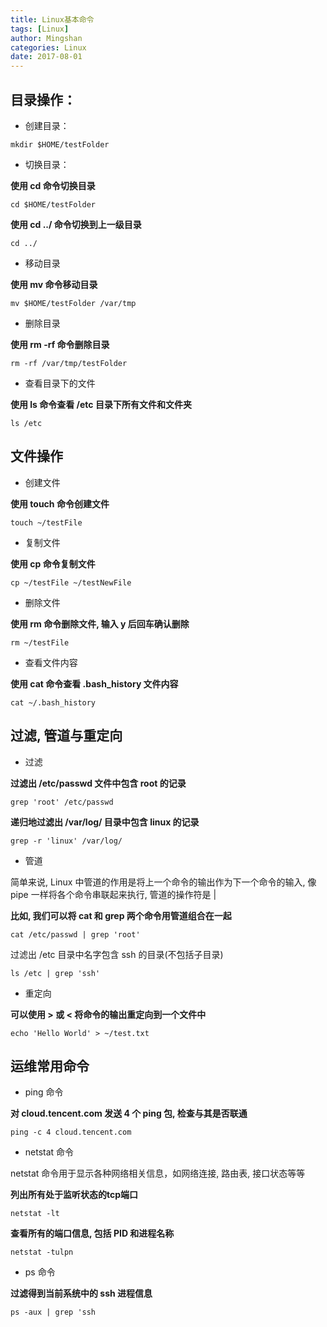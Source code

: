 ```yaml
---
title: Linux基本命令
tags: [Linux]
author: Mingshan
categories: Linux
date: 2017-08-01
---
```

## 目录操作：

- 创建目录：


```
mkdir $HOME/testFolder
```


- 切换目录：

**使用 cd 命令切换目录**


```
cd $HOME/testFolder
```


**使用 cd ../ 命令切换到上一级目录**


```
cd ../
```


- 移动目录

**使用 mv 命令移动目录**


```
mv $HOME/testFolder /var/tmp
```


- 删除目录

**使用 rm -rf 命令删除目录**


```
rm -rf /var/tmp/testFolder
```


- 查看目录下的文件

**使用 ls 命令查看 /etc
 目录下所有文件和文件夹**


```
ls /etc
```
<!-- more -->
## 文件操作

- 创建文件

**使用 touch 命令创建文件**

```
touch ~/testFile
```

- 复制文件

**使用 cp 命令复制文件**

```
cp ~/testFile ~/testNewFile
```
- 删除文件

**使用 rm 命令删除文件, 输入 y 后回车确认删除**

```
rm ~/testFile
```
- 查看文件内容

**使用 cat 命令查看 .bash_history 文件内容**

```
cat ~/.bash_history
```
## 过滤, 管道与重定向

- 过滤

**过滤出 /etc/passwd 文件中包含 root 的记录**

```
grep 'root' /etc/passwd
```

**递归地过滤出 /var/log/ 目录中包含 linux 的记录**


```
grep -r 'linux' /var/log/
```

- 管道

简单来说, Linux 中管道的作用是将上一个命令的输出作为下一个命令的输入, 像 pipe 一样将各个命令串联起来执行, 管道的操作符是 |

**比如, 我们可以将 cat 和 grep 两个命令用管道组合在一起**


```
cat /etc/passwd | grep 'root'
```

过滤出 /etc 目录中名字包含 ssh 的目录(不包括子目录)


```
ls /etc | grep 'ssh'
```
- 重定向

**可以使用 > 或 < 将命令的输出重定向到一个文件中**


```
echo 'Hello World' > ~/test.txt
```
## 运维常用命令

- ping 命令

**对 cloud.tencent.com 发送 4 个 ping 包, 检查与其是否联通**


```
ping -c 4 cloud.tencent.com
```
- netstat 命令

netstat 命令用于显示各种网络相关信息，如网络连接, 路由表, 接口状态等等

**列出所有处于监听状态的tcp端口**


```
netstat -lt
```

**查看所有的端口信息, 包括 PID 和进程名称**


```
netstat -tulpn
```
- ps 命令

**过滤得到当前系统中的 ssh 进程信息**


```
ps -aux | grep 'ssh
```
